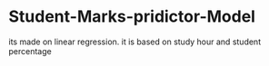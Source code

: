 # Student-Marks-pridictor-Model
its made on linear regression. it is based on study hour and student percentage
